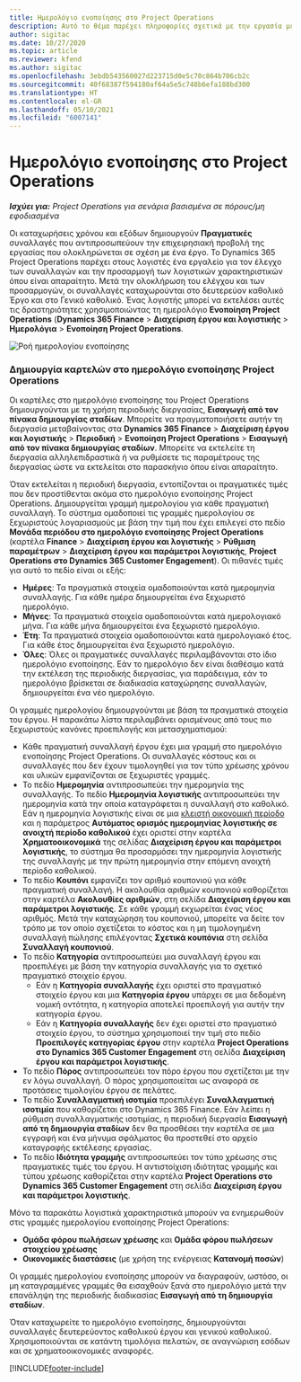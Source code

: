 ```yaml
---
title: Ημερολόγιο ενοποίησης στο Project Operations
description: Αυτό το θέμα παρέχει πληροφορίες σχετικά με την εργασία με το ημερολόγιο ενοποίησης στο Project Operations.
author: sigitac
ms.date: 10/27/2020
ms.topic: article
ms.reviewer: kfend
ms.author: sigitac
ms.openlocfilehash: 3ebdb543560027d223715d0e5c70c864b706cb2c
ms.sourcegitcommit: 40f68387f594180af64a5e5c748b6efa188bd300
ms.translationtype: HT
ms.contentlocale: el-GR
ms.lasthandoff: 05/10/2021
ms.locfileid: "6007141"
---
```

# <a name="integration-journal-in-project-operations"></a>Ημερολόγιο ενοποίησης στο Project Operations

_**Ισχύει για:** Project Operations για σενάρια βασισμένα σε πόρους/μη εφοδιασμένα_

Οι καταχωρήσεις χρόνου και εξόδων δημιουργούν **Πραγματικές** συναλλαγές που αντιπροσωπεύουν την επιχειρησιακή προβολή της εργασίας που ολοκληρώνεται σε σχέση με ένα έργο. Το Dynamics 365 Project Operations παρέχει στους λογιστές ένα εργαλείο για τον έλεγχο των συναλλαγών και την προσαρμογή των λογιστικών χαρακτηριστικών όπου είναι απαραίτητο. Μετά την ολοκλήρωση του ελέγχου και των προσαρμογών, οι συναλλαγές καταχωρούνται στο δευτερεύον καθολικό Έργο και στο Γενικό καθολικό. Ένας λογιστής μπορεί να εκτελέσει αυτές τις δραστηριότητες χρησιμοποιώντας τη ημερολόγιο **Ενοποίηση Project Operations** (**Dynamics 365 Finance** > **Διαχείριση έργου και λογιστικής** > **Ημερολόγια** > **Ενοποίηση Project Operations**.

![Ροή ημερολογίου ενοποίησης](./media/IntegrationJournal.png)

### <a name="create-records-in-the-project-operations-integration-journal"></a>Δημιουργία καρτελών στο ημερολόγιο ενοποίησης Project Operations

Οι καρτέλες στο ημερολόγιο ενοποίησης του Project Operations δημιουργούνται με τη χρήση περιοδικής διεργασίας, **Εισαγωγή από τον πίνακα δημιουργίας σταδίων**. Μπορείτε να πραγματοποιήσετε αυτήν τη διεργασία μεταβαίνοντας στα **Dynamics 365 Finance** > **Διαχείριση έργου και λογιστικής** > **Περιοδική** > **Ενοποίηση Project Operations** > **Εισαγωγή από τον πίνακα δημιουργίας σταδίων**. Μπορείτε να εκτελείτε τη διεργασία αλληλεπιδραστικά ή να ρυθμίσετε τις παραμέτρους της διεργασίας ώστε να εκτελείται στο παρασκήνιο όπου είναι απαραίτητο.

Όταν εκτελείται η περιοδική διεργασία, εντοπίζονται οι πραγματικές τιμές που δεν προστίθενται ακόμα στο ημερολόγιο ενοποίησης Project Operations. Δημιουργείται γραμμή ημερολογίου για κάθε πραγματική συναλλαγή.
Το σύστημα ομαδοποιεί τις γραμμές ημερολογίου σε ξεχωριστούς λογαριασμούς με βάση την τιμή που έχει επιλεγεί στο πεδίο **Μονάδα περιόδου στο ημερολόγιο ενοποίησης Project Operations** (καρτέλα **Finance** > **Διαχείριση έργου και λογιστικής** > **Ρύθμιση παραμέτρων** > **Διαχείριση έργου και παράμετροι λογιστικής**, **Project Operations στο Dynamics 365 Customer Engagement**). Οι πιθανές τιμές για αυτό το πεδίο είναι οι εξής:

  - **Ημέρες**: Τα πραγματικά στοιχεία ομαδοποιούνται κατά ημερομηνία συναλλαγής. Για κάθε ημέρα δημιουργείται ένα ξεχωριστό ημερολόγιο.
  - **Μήνες**: Τα πραγματικά στοιχεία ομαδοποιούνται κατά ημερολογιακό μήνα. Για κάθε μήνα δημιουργείται ένα ξεχωριστό ημερολόγιο.
  - **Έτη**: Τα πραγματικά στοιχεία ομαδοποιούνται κατά ημερολογιακό έτος. Για κάθε έτος δημιουργείται ένα ξεχωριστό ημερολόγιο.
  - **Όλες**: Όλες οι πραγματικές συναλλαγές περιλαμβάνονται στο ίδιο ημερολόγιο ενοποίησης. Εάν το ημερολόγιο δεν είναι διαθέσιμο κατά την εκτέλεση της περιοδικής διεργασίας, για παράδειγμα, εάν το ημερολόγιο βρίσκεται σε διαδικασία καταχώρησης συναλλαγών, δημιουργείται ένα νέο ημερολόγιο.

Οι γραμμές ημερολογίου δημιουργούνται με βάση τα πραγματικά στοιχεία του έργου. Η παρακάτω λίστα περιλαμβάνει ορισμένους από τους πιο ξεχωριστούς κανόνες προεπιλογής και μετασχηματισμού:

  - Κάθε πραγματική συναλλαγή έργου έχει μια γραμμή στο ημερολόγιο ενοποίησης Project Operations. Οι συναλλαγές κόστους και οι συναλλαγές που δεν έχουν τιμολογηθεί για τον τύπο χρέωσης χρόνου και υλικών εμφανίζονται σε ξεχωριστές γραμμές.
  - Το πεδίο **Ημερομηνία** αντιπροσωπεύει την ημερομηνία της συναλλαγής. Το πεδίο **Ημερομηνία λογιστικής** αντιπροσωπεύει την ημερομηνία κατά την οποία καταγράφεται η συναλλαγή στο καθολικό. Εάν η ημερομηνία λογιστικής είναι σε μια [κλειστή οικονομική περίοδο](/dynamics365/finance/general-ledger/close-general-ledger-at-period-end) και η παράμετρος **Αυτόματος ορισμός ημερομηνίας λογιστικής σε ανοιχτή περίοδο καθολικού** έχει οριστεί στην καρτέλα **Χρηματοοικονομικά** της σελίδας **Διαχείριση έργου και παράμετροι λογιστικής**, το σύστημα θα προσαρμόσει την ημερομηνία λογιστικής της συναλλαγής με την πρώτη ημερομηνία στην επόμενη ανοιχτή περίοδο καθολικού.
  - Το πεδίο **Κουπόνι** εμφανίζει τον αριθμό κουπονιού για κάθε πραγματική συναλλαγή. Η ακολουθία αριθμών κουπονιού καθορίζεται στην καρτέλα **Ακολουθίες αριθμών**, στη σελίδα **Διαχείριση έργου και παράμετροι λογιστικής**. Σε κάθε γραμμή εκχωρείται ένας νέος αριθμός. Μετά την καταχώρηση του κουπονιού, μπορείτε να δείτε τον τρόπο με τον οποίο σχετίζεται το κόστος και η μη τιμολογημένη συναλλαγή πώλησης επιλέγοντας **Σχετικά κουπόνια** στη σελίδα **Συναλλαγή κουπονιού**.
  - Το πεδίο **Κατηγορία** αντιπροσωπεύει μια συναλλαγή έργου και προεπιλέγει με βάση την κατηγορία συναλλαγής για το σχετικό πραγματικό στοιχείο έργου.
    - Εάν η **Κατηγορία συναλλαγής** έχει οριστεί στο πραγματικό στοιχείο έργου και μια **Κατηγορία έργου** υπάρχει σε μια δεδομένη νομική οντότητα, η κατηγορία αποτελεί προεπιλογή για αυτήν την κατηγορία έργου.
    - Εάν η **Κατηγορία συναλλαγής** δεν έχει οριστεί στο πραγματικό στοιχείο έργου, το σύστημα χρησιμοποιεί την τιμή στο πεδίο **Προεπιλογές κατηγορίας έργου** στην καρτέλα **Project Operations στο Dynamics 365 Customer Engagement** στη σελίδα **Διαχείριση έργου και παράμετροι λογιστικής**.
  - Το πεδίο **Πόρος** αντιπροσωπεύει τον πόρο έργου που σχετίζεται με την εν λόγω συναλλαγή. Ο πόρος χρησιμοποιείται ως αναφορά σε προτάσεις τιμολογίου έργου σε πελάτες.
  - Το πεδίο **Συναλλαγματική ισοτιμία** προεπιλέγει **Συναλλαγματική ισοτιμία** που καθορίζεται στο Dynamics 365 Finance. Εάν λείπει η ρύθμιση συναλλαγματικής ισοτιμίας, η περιοδική διεργασία **Εισαγωγή από τη δημιουργία σταδίων** δεν θα προσθέσει την καρτέλα σε μια εγγραφή και ένα μήνυμα σφάλματος θα προστεθεί στο αρχείο καταγραφής εκτέλεσης εργασίας.
  - Το πεδίο **Ιδιότητα γραμμής** αντιπροσωπεύει τον τύπο χρέωσης στις πραγματικές τιμές του έργου. Η αντιστοίχιση ιδιότητας γραμμής και τύπου χρέωσης καθορίζεται στην καρτέλα **Project Operations στο Dynamics 365 Customer Engagement** στη σελίδα **Διαχείριση έργου και παράμετροι λογιστικής**.

Μόνο τα παρακάτω λογιστικά χαρακτηριστικά μπορούν να ενημερωθούν στις γραμμές ημερολογίου ενοποίησης Project Operations:

- **Ομάδα φόρου πωλήσεων χρέωσης** και **Ομάδα φόρου πωλήσεων στοιχείου χρέωσης**
- **Οικονομικές διαστάσεις** (με χρήση της ενέργειας **Κατανομή ποσών**)

Οι γραμμές ημερολογίου ενοποίησης μπορούν να διαγραφούν, ωστόσο, οι μη καταγραμμένες γραμμές θα εισαχθούν ξανά στο ημερολόγιο μετά την επανάληψη της περιοδικής διαδικασίας **Εισαγωγή από τη δημιουργία σταδίων**.

Όταν καταχωρείτε το ημερολόγιο ενοποίησης, δημιουργούνται συναλλαγές δευτερεύοντος καθολικού έργου και γενικού καθολικού. Χρησιμοποιούνται σε κατάντη τιμολόγια πελατών, σε αναγνώριση εσόδων και σε χρηματοοικονομικές αναφορές.


[!INCLUDE[footer-include](../includes/footer-banner.md)]